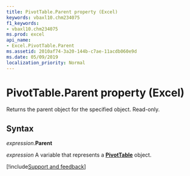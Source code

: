 ```yaml
---
title: PivotTable.Parent property (Excel)
keywords: vbaxl10.chm234075
f1_keywords:
- vbaxl10.chm234075
ms.prod: excel
api_name:
- Excel.PivotTable.Parent
ms.assetid: 2010af74-3a20-144b-c7ae-11acdb060e9d
ms.date: 05/09/2019
localization_priority: Normal
---
```



# PivotTable.Parent property (Excel)

Returns the parent object for the specified object. Read-only.


## Syntax

_expression_.**Parent**

_expression_ A variable that represents a **[PivotTable](Excel.PivotTable.md)** object.




[!include[Support and feedback](~/includes/feedback-boilerplate.md)]